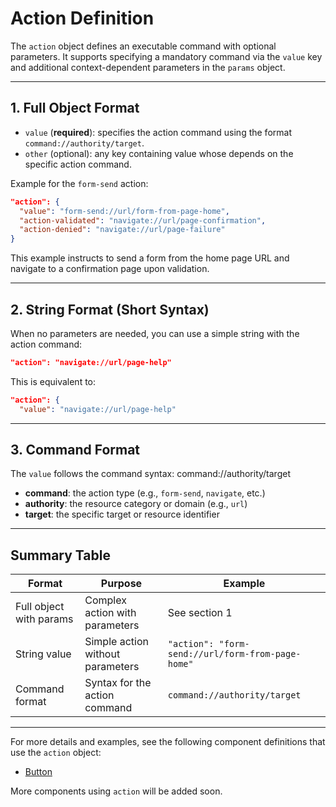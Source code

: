 # Action Definition

The `action` object defines an executable command with optional parameters. It supports specifying a mandatory command via the `value` key and additional context-dependent parameters in the `params` object.

---

## 1. Full Object Format

- `value` (**required**): specifies the action command using the format `command://authority/target`.
- `other` (optional): any key containing value whose depends on the specific action command.

Example for the `form-send` action:

```json
"action": {
  "value": "form-send://url/form-from-page-home",
  "action-validated": "navigate://url/page-confirmation",
  "action-denied": "navigate://url/page-failure"
}
```

This example instructs to send a form from the home page URL and navigate to a confirmation page upon validation.

---

## 2. String Format (Short Syntax)

When no parameters are needed, you can use a simple string with the action command:

```json
"action": "navigate://url/page-help"
```

This is equivalent to:

```json
"action": {
  "value": "navigate://url/page-help"
```

---

## 3. Command Format

The `value` follows the command syntax: command://authority/target

- **command**: the action type (e.g., `form-send`, `navigate`, etc.)
- **authority**: the resource category or domain (e.g., `url`)
- **target**: the specific target or resource identifier

---

## Summary Table

| Format                       | Purpose                           | Example                                     |
|-----------------------------|---------------------------------|---------------------------------------------|
| Full object with params      | Complex action with parameters    | See section 1                               |
| String value                | Simple action without parameters  | `"action": "form-send://url/form-from-page-home"` |
| Command format              | Syntax for the action command     | `command://authority/target`                 |

---

For more details and examples, see the following component definitions that use the `action` object:
- [Button](../components-definition/button.md)

More components using `action` will be added soon.
